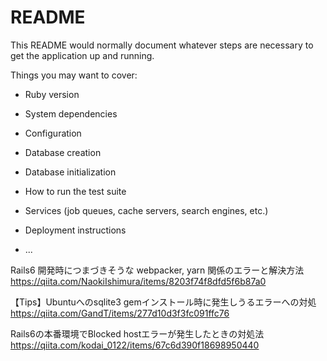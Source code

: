 # README

This README would normally document whatever steps are necessary to get the
application up and running.

Things you may want to cover:

* Ruby version

* System dependencies

* Configuration

* Database creation

* Database initialization

* How to run the test suite

* Services (job queues, cache servers, search engines, etc.)

* Deployment instructions

* ...

Rails6 開発時につまづきそうな webpacker, yarn 関係のエラーと解決方法
https://qiita.com/NaokiIshimura/items/8203f74f8dfd5f6b87a0

【Tips】Ubuntuへのsqlite3 gemインストール時に発生しうるエラーへの対処
https://qiita.com/GandT/items/277d10d3f3fc091ffc76

Rails6の本番環境でBlocked hostエラーが発生したときの対処法
https://qiita.com/kodai_0122/items/67c6d390f18698950440